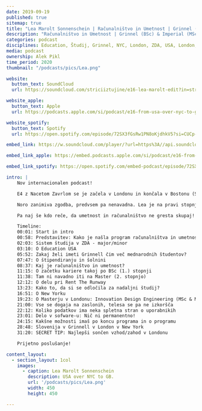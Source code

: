 ```yaml
---
date: 2019-09-19
published: true 
sitemap: true
title: "Lea Marolt Sonnenschein | Računalništvo in Umetnost | Grinnel (BSc) & Imperial (MSc)" 
description: "Računalništvo in Umetnost | Grinnel (BSc) & Imperial (MSc)"
categories: podcast
disciplines: Education, Študij, Grinnel, NYC, London, ZDA, USA, London, GB, VB
media: podcast
ownership: Alek Pikl
time_period: 2020
thumbnail: "/podcasts/pics/Lea.png"

website:
  button_text: SoundCloud
  url: https://soundcloud.com/striciiztujine/e16-lea-marolt-edit?in=striciiztujine/sets/2-sezona

website_apple:
  button_text: Apple
  url: https://podcasts.apple.com/si/podcast/e16-from-usa-over-nyc-to-gb-cs-arts-i-d-e-lea-marolt/id1435290632?i=1000431246009

website_spotify:
  button_text: Spotify
  url: https://open.spotify.com/episode/72SX3fGsRw1PN8oKjdhkV5?si=CUCp-KUVR9KN73kzUJM1Gw

embed_link: https://w.soundcloud.com/player/?url=https%3A//api.soundcloud.com/tracks/586006239&color=%23ff5500&auto_play=false&hide_related=false&show_comments=true&show_user=true&show_reposts=false&show_teaser=true

embed_link_apple: https://embed.podcasts.apple.com/si/podcast/e16-from-usa-over-nyc-to-gb-cs-arts-i-d-e-lea-marolt/id1435290632?i=1000431246009

embed_link_spotify: https://open.spotify.com/embed-podcast/episode/72SX3fGsRw1PN8oKjdhkV5

intro: |
    Nov internacionalen podcast!

    E4 z Nacetom Zavrlom se je začela v Londonu in končala v Bostonu (Striciiztujine – E4-usa-vs-gb-z-nacetom-zavrlom), tokrat pa sva z Leo štartala v Grinnellu (Kje je že to?), imela kratek postanek v NYCju pri startapu Rent The Runnway ter končala s sončnim zahodom v Londonu!

    Noro zanimiva zgodba, predvsem pa nenavadna. Lea je na pravi stopnji študirala računalništvo in umetnost, potem je nekaj let delala v NYCju, zdaj pa študira Innovation Design Engineering (I.D.E) v Londonu, kar je joint MSc program Imperial Collega in Royal College of Arts.

    Pa naj še kdo reče, da umetnost in računalništvo ne gresta skupaj!

    Timeline:
    00:01: Start in intro  
    00:58: Predstavitev: Kako je našla program računalništva in umetnosti na Grinnellu  
    02:03: Sistem študija v ZDA - major/minor  
    03:10: O Education USA  
    05:52: Zakaj želi imeti Grinnell čim več mednarodnih študentov?    
    07:47: O štipendiranju in šolnini   
    08:37: Kaj je računalništvo in umetnost?   
    11:15: O začetku kariere takoj po BSc (1.) stopnji   
    11:38: Tam ni navadno iti na Master (2. stopnjo)   
    12:12: O delu pri Rent The Runway   
    13:23: Kako to, da si se odločila za nadaljni študij?   
    16:51: O New Yorku   
    19:23: O Masterju v Londonu: Innovation Design Engineering (MSc & M. Arts)   
    21:00: Vse se dogaja na zaslonih, telesa se pa ne izkoršča   
    22:12: Koliko podatkov ima neka spletna stran o uporabnikih   
    23:01: Delo v sofware-u: Nič ni permanentno!   
    24:15: Kakšne možnosti imaš po koncu programa in o programu   
    28:48: Slovenija v Grinnell v London v New York   
    31:20: SECRET TIP: Najlepši sončen vzhod/zahod v Londonu   

    Prijetno poslušanje!

content_layout:
  - section_layout: 1col
    images:
      - caption: Lea Marolt Sonnenschein
        description: USA over NYC to GB.
        url: '/podcasts/pics/Lea.png'
        width: 450 
        height: 450

---
```

